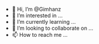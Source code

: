 - 👋 Hi, I’m @Gimhanz
- 👀 I’m interested in ...
- 🌱 I’m currently learning ...
- 💞️ I’m looking to collaborate on ...
- 📫 How to reach me ...

<!---
Gimhanz/Gimhanz is a ✨ special ✨ repository because its `README.md` (this file) appears on your GitHub profile.
You can click the Preview link to take a look at your changes.
--->
